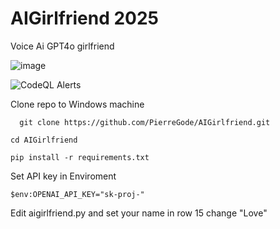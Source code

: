 # AIGirlfriend 2025

Voice Ai GPT4o girlfriend

![image](https://github.com/PierreGode/AIGirlfriend/assets/8579922/b89df15d-071e-4d5f-a3eb-832f735dd22b)

![CodeQL Alerts](https://badge-hub.herokuapp.com/badge/github/code-scanning-alerts/open?repo=PierreGode/AIGirlfriend&label=CodeQL%20Alerts&token=YTOKEN)


Clone repo to Windows machine
```
  git clone https://github.com/PierreGode/AIGirlfriend.git
```
```
cd AIGirlfriend
```
```
pip install -r requirements.txt
```
Set API key in Enviroment
``` 
$env:OPENAI_API_KEY="sk-proj-"
```

Edit aigirlfriend.py and set your name in row 15 change "Love"
